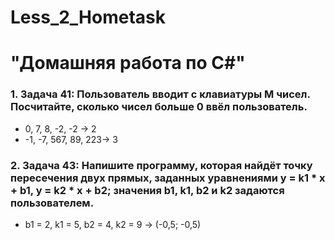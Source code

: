 # Less_2_Hometask
# "Домашняя работа по C#"

### 1. Задача 41: Пользователь вводит с клавиатуры M чисел. Посчитайте, сколько чисел больше 0 ввёл пользователь.

* 0, 7, 8, -2, -2 -> 2
* -1, -7, 567, 89, 223-> 3

### 2. Задача 43: Напишите программу, которая найдёт точку пересечения двух прямых, заданных уравнениями y = k1 * x + b1, y = k2 * x + b2; значения b1, k1, b2 и k2 задаются пользователем.

* b1 = 2, k1 = 5, b2 = 4, k2 = 9 -> (-0,5; -0,5)
